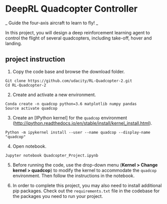 # DeepRL Quadcopter Controller

_ Guide the four-axis aircraft to learn to fly! _

In this project, you will design a deep reinforcement learning agent to control the flight of several quadcopters, including take-off, hover and landing.

## project instruction

1. Copy the code base and browse the download folder.

```
Git clone https://github.com/udacity/RL-Quadcopter-2.git
Cd RL-Quadcopter-2
```

2. Create and activate a new environment.

```
Conda create -n quadcop python=3.6 matplotlib numpy pandas
Source activate quadcop
```

3. Create an [IPython kernel] for the `quadcop` environment (http://ipython.readthedocs.io/en/stable/install/kernel_install.html).
```
Python -m ipykernel install --user --name quadcop --display-name "quadcop"
```

4. Open notebook.
```
Jupyter notebook Quadcopter_Project.ipynb
```

5. Before running the code, use the drop-down menu (**Kernel > Change kernel > quadcop**) to modify the kernel to accommodate the `quadcop` environment. Then follow the instructions in the notebook.

6. In order to complete this project, you may also need to install additional pip packages. Check out the `requirements.txt` file in the codebase for the packages you need to run your project.
